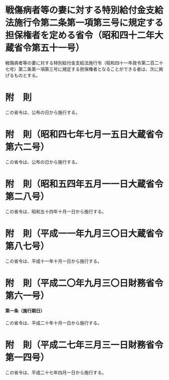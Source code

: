 # 戦傷病者等の妻に対する特別給付金支給法施行令第二条第一項第三号に規定する担保権者を定める省令（昭和四十二年大蔵省令第五十一号）
戦傷病者等の妻に対する特別給付金支給法施行令（昭和四十一年政令第二百二十七号）第二条第一項第三号に規定する担保権者となることができる者は、次に掲げるものとする。
# 附　則
この省令は、公布の日から施行する。
# 附　則（昭和四七年七月一五日大蔵省令第六二号）
この省令は、公布の日から施行する。
# 附　則（昭和五四年五月一一日大蔵省令第二八号）
この省令は、昭和五十四年十月一日から施行する。
# 附　則（平成一一年九月三〇日大蔵省令第八七号）
この省令は、平成十一年十月一日から施行する。
# 附　則（平成二〇年九月三〇日財務省令第六一号）
#### 第一条（施行期日）
この省令は、平成二十年十月一日から施行する。
# 附　則（平成二七年三月三一日財務省令第一四号）
この省令は、平成二十七年四月一日から施行する。
